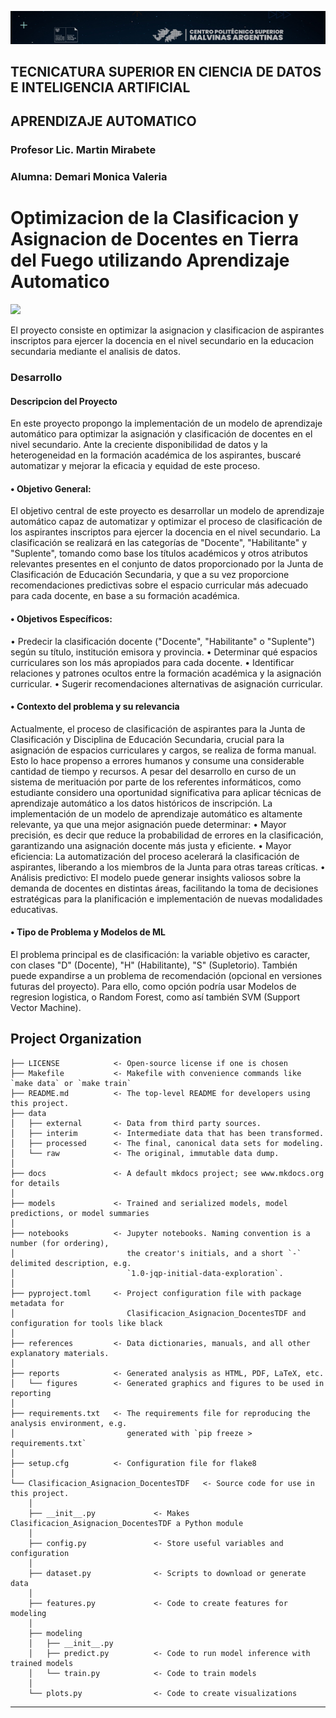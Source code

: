 ![Alt text](image.png)
## TECNICATURA SUPERIOR EN CIENCIA DE DATOS E INTELIGENCIA ARTIFICIAL
## APRENDIZAJE AUTOMATICO
### Profesor Lic. Martin Mirabete
### Alumna: Demari Monica Valeria
# Optimizacion de la Clasificacion y Asignacion de Docentes en Tierra del Fuego utilizando Aprendizaje Automatico

<a target="_blank" href="https://cookiecutter-data-science.drivendata.org/">
    <img src="https://img.shields.io/badge/CCDS-Project%20template-328F97?logo=cookiecutter" />
</a>

El proyecto consiste en optimizar la asignacion y clasificacion de aspirantes inscriptos para ejercer la docencia en el nivel secundario en la educacion secundaria mediante el analisis de datos.
### Desarrollo
 #### 	Descripcion del Proyecto
En este proyecto propongo la implementación de un modelo de aprendizaje automático para optimizar la asignación y clasificación de docentes en el nivel secundario. Ante la creciente disponibilidad de datos y la heterogeneidad en la formación académica de los aspirantes, buscaré automatizar y mejorar la eficacia y equidad de este proceso.
#### •	Objetivo General:
El objetivo central de este proyecto es desarrollar un modelo de aprendizaje automático capaz de automatizar y optimizar el proceso de clasificación de los aspirantes inscriptos para ejercer la docencia en el nivel secundario. La clasificación se realizará en las categorías de "Docente", "Habilitante" y "Suplente", tomando como base los títulos académicos y otros atributos relevantes presentes en el conjunto de datos proporcionado por la Junta de Clasificación de Educación Secundaria, y que a su vez proporcione recomendaciones predictivas sobre el espacio curricular más adecuado para cada docente, en base a su formación académica.
#### • Objetivos Específicos:
•	Predecir la clasificación docente ("Docente", "Habilitante" o "Suplente") según su título, institución emisora y provincia.
•	Determinar qué espacios curriculares son los más apropiados para cada docente.
•	Identificar relaciones y patrones ocultos entre la formación académica y la asignación curricular.
•	Sugerir recomendaciones alternativas de asignación curricular.

#### •	Contexto del problema y su relevancia
Actualmente, el proceso de clasificación de aspirantes para la Junta de Clasificación y Disciplina de Educación Secundaria, crucial para la asignación de espacios curriculares y cargos, se realiza de forma manual. Esto lo hace propenso a errores humanos y consume una considerable cantidad de tiempo y recursos.
A pesar del desarrollo en curso de un sistema de merituación por parte de los referentes informáticos, como estudiante considero una oportunidad significativa para aplicar técnicas de aprendizaje automático a los datos históricos de inscripción. La implementación de un modelo de aprendizaje automático es altamente relevante, ya que una mejor asignación puede determinar:
•	Mayor precisión, es decir que reduce la probabilidad de errores en la clasificación, garantizando una asignación docente más justa y eficiente.
•	Mayor eficiencia: La automatización del proceso acelerará la clasificación de aspirantes, liberando a los miembros de la Junta para otras tareas críticas.
•	Análisis predictivo: El modelo puede generar insights valiosos sobre la demanda de docentes en distintas áreas, facilitando la toma de decisiones estratégicas para la planificación e implementación de nuevas modalidades educativas.

#### •	Tipo de Problema y Modelos de ML
El problema principal es de clasificación: la variable objetivo es caracter, con clases "D" (Docente), "H" (Habilitante), "S" (Supletorio). También puede expandirse a un problema de recomendación (opcional en versiones futuras del proyecto). Para ello, como opción podría usar Modelos de regresion logistica, o Random Forest, como así también SVM (Support Vector Machine).

## Project Organization

```
├── LICENSE            <- Open-source license if one is chosen
├── Makefile           <- Makefile with convenience commands like `make data` or `make train`
├── README.md          <- The top-level README for developers using this project.
├── data
│   ├── external       <- Data from third party sources.
│   ├── interim        <- Intermediate data that has been transformed.
│   ├── processed      <- The final, canonical data sets for modeling.
│   └── raw            <- The original, immutable data dump.
│
├── docs               <- A default mkdocs project; see www.mkdocs.org for details
│
├── models             <- Trained and serialized models, model predictions, or model summaries
│
├── notebooks          <- Jupyter notebooks. Naming convention is a number (for ordering),
│                         the creator's initials, and a short `-` delimited description, e.g.
│                         `1.0-jqp-initial-data-exploration`.
│
├── pyproject.toml     <- Project configuration file with package metadata for 
│                         Clasificacion_Asignacion_DocentesTDF and configuration for tools like black
│
├── references         <- Data dictionaries, manuals, and all other explanatory materials.
│
├── reports            <- Generated analysis as HTML, PDF, LaTeX, etc.
│   └── figures        <- Generated graphics and figures to be used in reporting
│
├── requirements.txt   <- The requirements file for reproducing the analysis environment, e.g.
│                         generated with `pip freeze > requirements.txt`
│
├── setup.cfg          <- Configuration file for flake8
│
└── Clasificacion_Asignacion_DocentesTDF   <- Source code for use in this project.
    │
    ├── __init__.py             <- Makes Clasificacion_Asignacion_DocentesTDF a Python module
    │
    ├── config.py               <- Store useful variables and configuration
    │
    ├── dataset.py              <- Scripts to download or generate data
    │
    ├── features.py             <- Code to create features for modeling
    │
    ├── modeling                
    │   ├── __init__.py 
    │   ├── predict.py          <- Code to run model inference with trained models          
    │   └── train.py            <- Code to train models
    │
    └── plots.py                <- Code to create visualizations
```

--------

